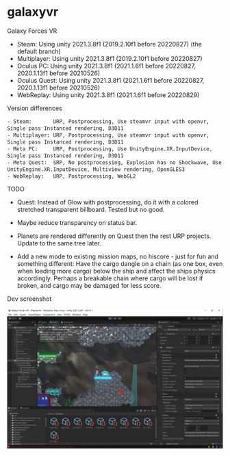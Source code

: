 # galaxyvr
Galaxy Forces VR

- Steam:        Using unity 2021.3.8f1 (2019.2.10f1 before 20220827) (the default branch)
- Multiplayer:  Using unity 2021.3.8f1 (2019.2.10f1 before 20220827)
- Oculus PC:    Using unity 2021.3.8f1 (2021.1.6f1 before 20220827, 2020.1.13f1 before 20210526)
- Oculus Quest: Using unity 2021.3.8f1 (2021.1.6f1 before 20220827, 2020.1.13f1 before 20210526)
- WebReplay:    Using unity 2021.3.8f1 (2021.1.6f1 before 20220829)

Version differences

```
- Steam:       URP, Postprocessing, Use steamvr input with openvr, Single pass Instanced rendering, D3D11
- Multiplayer: URP, Postprocessing, Use steamvr input with openvr, Single pass Instanced rendering, D3D11
- Meta PC:     URP, Postprocessing, Use UnityEngine.XR.InputDevice, Single pass Instanced rendering, D3D11
- Meta Quest:  SRP, No postprocessing, Explosion has no Shockwave, Use UnityEngine.XR.InputDevice, Multiview rendering, OpenGLES3
- WebReplay:   URP, Postprocessing, WebGL2
```

TODO

* Quest: Instead of Glow with postprocessing, do it with a colored stretched transparent billboard.
 Tested but no good.

* Maybe reduce transparency on status bar.

* Planets are rendered differently on Quest then the rest URP projects.
 Update to the same tree later.

* Add a new mode to existing mission maps, no hiscore - just for fun and something different:
 Have the cargo dangle on a chain (as one box, even when loading more cargo) below the ship and affect the ships physics accordingly.
 Perhaps a breakable chain where cargo will be lost if broken, and cargo may be damaged for less score.

Dev screenshot

![Current dev screenshot](/gfx_dev/bloom_editor.jpg)